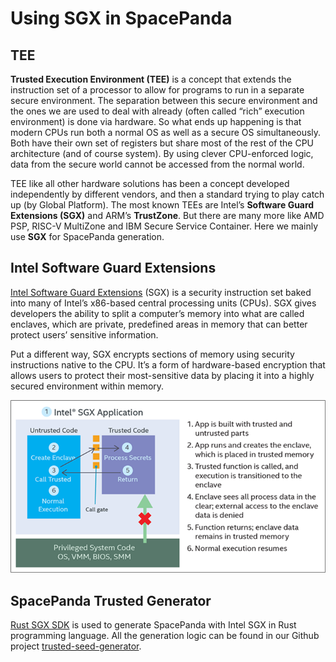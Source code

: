 # Using SGX in SpacePanda

## TEE

**Trusted Execution Environment (TEE)** is a concept that extends the instruction set of a processor to allow for programs to run in a separate secure environment. The separation between this secure environment and the ones we are used to deal with already (often called “rich” execution environment) is done via hardware. So what ends up happening is that modern CPUs run both a normal OS as well as a secure OS simultaneously. Both have their own set of registers but share most of the rest of the CPU architecture (and of course system). By using clever CPU-enforced logic, data from the secure world cannot be accessed from the normal world.

TEE like all other hardware solutions has been a concept developed independently by different vendors, and then a standard trying to play catch up (by Global Platform). The most known TEEs are Intel’s **Software Guard Extensions (SGX)** and ARM’s **TrustZone**. But there are many more like AMD PSP, RISC-V MultiZone and IBM Secure Service Container. Here we mainly use **SGX** for SpacePanda generation.

## **Intel Software Guard Extensions**

[Intel Software Guard Extensions](https://software.intel.com/content/www/us/en/develop/topics/software-guard-extensions.html) (SGX) is a security instruction set baked into many of Intel’s x86-based central processing units (CPUs). SGX gives developers the ability to split a computer’s memory into what are called enclaves, which are private, predefined areas in memory that can better protect users’ sensitive information.

Put a different way, SGX encrypts sections of memory using security instructions native to the CPU. It’s a form of hardware-based encryption that allows users to protect their most-sensitive data by placing it into a highly secured environment within memory.

![A brief explanation of how Intel SGX protects your data. ](<../.gitbook/assets/intel sgx tutorial.webp>)

## **SpacePanda Trusted Generator**

[Rust SGX SDK](https://github.com/apache/incubator-teaclave-sgx-sdk) is used to generate SpacePanda with Intel SGX  in Rust programming language. All the generation logic can be found in our Github project [trusted-seed-generator](https://github.com/Space-Pandas/trusted-seed-generator).
